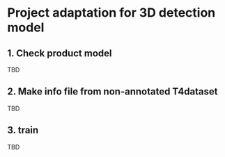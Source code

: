 # Project adaptation for 3D detection model

## 1. Check product model

TBD

## 2. Make info file from non-annotated T4dataset

TBD

## 3. train

TBD
